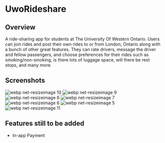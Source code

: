 # UwoRideshare

## Overview

A ride-sharing app for students at The University Of Western Ontario.  Users can join rides and post their own rides to or from London, Ontario along with a bunch of other great features.  They can rate drivers, message the driver and fellow passengers, and choose preferences for their rides such as smoking/non-smoking, is there lots of luggage space, will there be rest stops, and many more.

## Screenshots
![webp net-resizeimage 10](https://user-images.githubusercontent.com/24685539/39374123-d3867076-4a17-11e8-9d95-ef09e7311e19.png)
![webp net-resizeimage 9](https://user-images.githubusercontent.com/24685539/39374124-d399d8be-4a17-11e8-9bde-c3196f05837a.png)
![webp net-resizeimage 8](https://user-images.githubusercontent.com/24685539/39374125-d3aff0ae-4a17-11e8-8415-df6bf53b027f.png)
![webp net-resizeimage 7](https://user-images.githubusercontent.com/24685539/39374126-d3c4cbc8-4a17-11e8-8724-7da99fa11f2c.png)
![webp net-resizeimage 6](https://user-images.githubusercontent.com/24685539/39374127-d3d51168-4a17-11e8-82ee-9db9f09a6055.png)
![webp net-resizeimage 5](https://user-images.githubusercontent.com/24685539/39374128-d3e570ee-4a17-11e8-9e91-ec34c03c5742.png)
![webp net-resizeimage 11](https://user-images.githubusercontent.com/24685539/40242876-d996b338-5a8c-11e8-8fa7-fd12516cb421.png)


## Features still to be added

* In-app Payment










